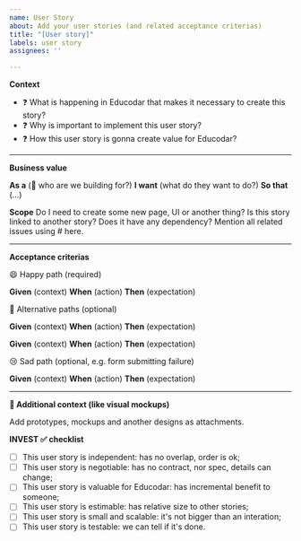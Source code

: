 ```yaml
---
name: User Story
about: Add your user stories (and related acceptance criterias)
title: "[User story]"
labels: user story
assignees: ''

---
```


**Context**

- ❓ What is happening in Educodar that makes it necessary to create this story?
- ❓ Why is important to implement this user story?
- ❓ How this user story is gonna create value for Educodar?

---

**Business value**

**As a** (👥 who are we building for?)
**I want** (what do they want to do?)
**So that** (...)

**Scope**
Do I need to create some new page, UI or another thing?
Is this story linked to another story? Does it have any dependency?
Mention all related issues using # here.

---

**Acceptance criterias**

😄 Happy path (required)

**Given** (context)
**When** (action)
**Then** (expectation)

🔀 Alternative paths (optional)

**Given** (context)
**When** (action)
**Then** (expectation)

**Given** (context)
**When** (action)
**Then** (expectation)

😢 Sad path (optional, e.g. form submitting failure)

**Given** (context)
**When** (action)
**Then** (expectation)

---

**🎨 Additional context (like visual mockups)**

Add prototypes, mockups and another designs as attachments.

**INVEST ✅ checklist**

- [ ] This user story is independent: has no overlap, order is ok;
- [ ] This user story is negotiable: has no contract, nor spec, details can change;
- [ ] This user story is valuable for Educodar: has incremental benefit to someone;
- [ ] This user story is estimable: has relative size to other stories;
- [ ] This user story is small and scalable: it's not bigger than an interation;
- [ ] This user story is testable: we can tell if it's done.
